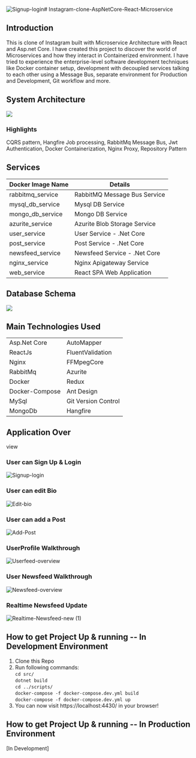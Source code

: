 ![Signup-login](https://github.com/Siddharthmishraweb/insta-clone/assets/72328255/b05f8444-cb99-4970-8d83-5d446a0192b3)# Instagram-clone-AspNetCore-React-Microservice

## Introduction
This is clone of Instagram built with Microservice Architecture with React and Asp.net Core. I have created this project to discover the world of Microservices and how they interact in Containerized environment. I have tried to experience the enterprise-level software development techniques like Docker container setup, development with decoupled services talking to each other using a Message Bus, separate environment for Production and Development, Git workflow and more.


## System Architecture
<p class="center">
    <img src="https://user-images.githubusercontent.com/63048473/101434729-f19eea00-392c-11eb-837e-f98583132e27.png">
</p>

### Highlights
CQRS pattern, Hangfire Job processing, RabbitMq Message Bus, Jwt Authentication, Docker Containerization, Nginx Proxy, Repository Pattern 


## Services
| Docker Image Name   | Details                      |
| ------------------- | ---------------------------- |
| rabbitmq_service    | RabbitMQ Message Bus Service |
| mysql_db_service    | Mysql DB Service             |
| mongo_db_service    | Mongo DB Service             |
| azurite_service     | Azurite Blob Storage Service |
| user_service        | User Service - .Net Core     |
| post_service        | Post Service - .Net Core     |
| newsfeed_service    | Newsfeed Service - .Net Core |
| nginx_service       | Nginx Apigateway Service     |
| web_service         | React SPA Web Application    |

## Database Schema
<p class="center">
    <img src="https://user-images.githubusercontent.com/63048473/100711198-c4a18300-33d2-11eb-82f1-95ab517fc57d.png">
</p>

## Main Technologies Used
|                  |                     |
| -----------------|---------------------|
| Asp.Net Core     | AutoMapper          |
| ReactJs          | FluentValidation    |
| Nginx            | FFMpegCore          |
| RabbitMq         | Azurite             |
| Docker           | Redux               |
| Docker-Compose   | Ant Design          |
| MySql            | Git Version Control |
| MongoDb          | Hangfire            |

## Application Over
view
### User can Sign Up & Login
<p class="center">
















![Signup-login](https://github.com/Siddharthmishraweb/insta-clone/assets/72328255/1b1dfaa1-cc1a-43b3-9de5-f5950cd8b071)



















    
</p>

### User can edit Bio
<p class="center">
















![Edit-bio](https://github.com/Siddharthmishraweb/insta-clone/assets/72328255/8783957e-3d80-49a0-8e4e-5e9de91b3f2e)























    
</p>

### User can add a Post
<p class="center">













![Add-Post](https://github.com/Siddharthmishraweb/insta-clone/assets/72328255/d6e4d7a5-3e26-477a-8cfa-c2dc45730d37)






















    
</p>

### UserProfile Walkthrough
<p class="center">














![Userfeed-overview](https://github.com/Siddharthmishraweb/insta-clone/assets/72328255/ebfa19bb-7475-4b08-badd-20b14e43823a)





















    
</p>

### User Newsfeed Walkthrough
<p class="center">














![Newsfeed-overview](https://github.com/Siddharthmishraweb/insta-clone/assets/72328255/308c8ab8-c2f3-4b35-988e-daa70d629a8c)






















    
</p>

### Realtime Newsfeed Update
<p class="center">











![Realtime-Newsfeed-new (1)](https://github.com/Siddharthmishraweb/insta-clone/assets/72328255/009fdc31-39e0-466e-bb03-30b30f40c4c1)



















    
</p>

## How to get Project Up & running -- In Development Environment
1. Clone this Repo
2. Run following commands:\
    `cd src/`\
    `dotnet build`\
    `cd ../scripts/`\
    `docker-compose -f docker-compose.dev.yml build`\
    `docker-compose -f docker-compose.dev.yml up`
3. You can now visit https://localhost:4430/ in your browser!

[comment]: # (> Seed Data:)
[comment]: # (> Emails: ironman@gmail.com | spiderman@gmail.com | superman@gmail.com | hulk@gmail.com)
[comment]: # (> Password: User@123)

## How to get Project Up & running -- In Production Environment
[In Development]

